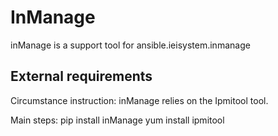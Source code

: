 # InManage
inManage is a support tool for ansible.ieisystem.inmanage

## External requirements

Circumstance instruction:
inManage relies on the Ipmitool tool.

Main steps:
pip install inManage
yum install ipmitool
